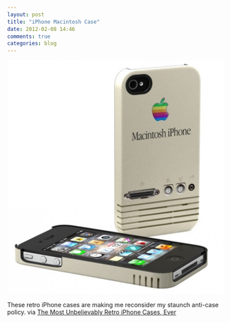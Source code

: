 ```yaml
---
layout: post
title: "iPhone Macintosh Case"
date: 2012-02-08 14:46
comments: true
categories: blog
---
```


![iPhone Macintosh Case]

These retro iPhone cases are making me reconsider my staunch anti-case policy.  via [The Most Unbelievably Retro iPhone Cases, Ever][Retro Case Link]

[iPhone Macintosh Case]: /images/iphone_mac_case.jpg
[Retro Case Link]:http://thenextweb.com/gadgets/2012/02/08/these-are-the-most-unbelievably-retro-iphone-cases-you-will-ever-see/?utm_source=feedburner&utm_medium=feed&utm_campaign=Feed:%20TheNextWeb%20(The%20Next%20Web%20All%20Stories)